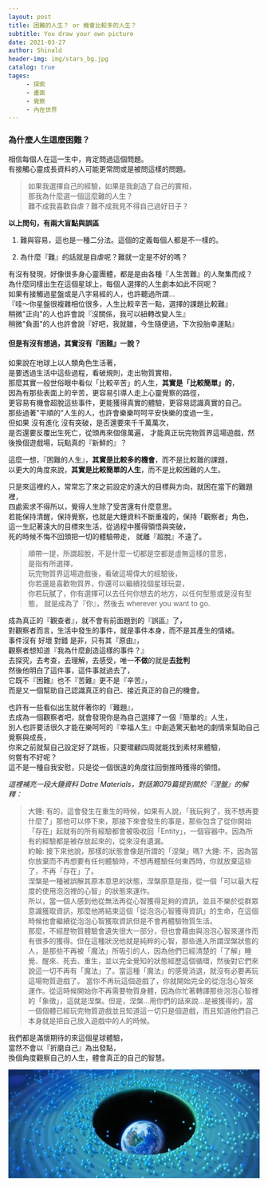 ```yaml
---
layout: post
title: 困難的人生？ or 機會比較多的人生？
subtitle: You draw your own picture
date: 2021-03-27
author: Shinald
header-img: img/stars_bg.jpg
catalog: true
tages: 
     - 探索
     - 畫面
     - 覺察
     - 內在世界
---
```







### 為什麼人生這麼困難？ 

相信每個人在這一生中，肯定問過這個問題。  
有接觸心靈成長資料的人可能更常問或是被問這樣的問題。  
> 如果我選擇自己的經驗，如果是我創造了自己的實相，  
> 那我為什麼選一個這麼難的人生？  
> 難不成我喜歡自虐？難不成我見不得自己過好日子？  

**以上問句，有兩大盲點與誤區**  
1. 難與容易，這也是一種二分法。這個的定義每個人都是不一樣的。  

2. 為什麼『難』的話就是自虐呢？難就一定是不好的嗎？    


有沒有發現，好像很多身心靈團體，都是是由各種『人生苦難』的人聚集而成？  
為什麼同樣出生在這個星球上，每個人選擇的人生劇本如此不同呢？  
如果有接觸過星盤或是八字易經的人，也許聽過所謂...  
『哇～你星盤很複雜相位很多，人生比較辛苦一點，選擇的課題比較難』  
    稍微"正向"的人也許會說『沒關係，我可以紐轉改變人生』  
    稍微"負面"的人也許會說『好吧，我就雖，今生隨便過，下次投胎幸運點』  

#### 但是有沒有想過，其實沒有『困難』一說？
如果說在地球上以人類角色生活著，  
是要透過生活中這些過程，看破規則，走出物質實相，  
那麼其實一般世俗眼中看似「比較辛苦」的人生，**其實是「比較簡單」的**，  
因為有那些表面上的辛苦，更容易引導人走上心靈覺察的路徑，  
更容易有機會超脫這些事件，更能獲得真實的體驗，更容易認識真實的自己。  
那些過著"平順的"人生的人，也許會樂樂呵呵平安快樂的度過一生，  
但如果 沒有進化 沒有突破，是否還要來千千萬萬次，  
是否還要反覆出生死亡，從頭再來個億萬遍，
才能真正玩完物質界這場遊戲，然後換個遊戲場，玩點真的『新鮮的』？

這麼一想，『困難的人生』，**其實是比較多的機會**，而不是比較難的課題，  
以更大的角度來說，**其實是比較簡單的人生**，而不是比較困難的人生。  
  
只是來這裡的人，常常忘了來之前設定的遠大的目標與方向，就困在當下的難題裡，  
四處索求不得所以，覺得人生除了受苦還有什麼意思。  
若能保持清醒，保持覺察，也就是大錘資料不斷重複的，保持「觀察者」角色，  
這一生記著遠大的目標來生活，從過程中獲得領悟與突破，  
死的時候不悔不回頭把一切的體驗帶走，
就離『超脫』不遠了。  
  
> 順帶一提，所謂超脫，不是什麼一切都是空都是虛無這樣的意思，  
> 是指有所選擇，  
> 玩完物質界這場遊戲後，看破這場偉大的經驗後，  
> 你若還是喜歡物質界，你還可以繼續找個星球玩耍，  
> 你若玩膩了，你有選擇可以去任何你想去的地方，以任何型態或是沒有型態，
> 就是成為了『你』，然後去 wherever you want to go.  

成為真正的『觀查者』，就不會有前面題到的『誤區』了，  
對觀察者而言，生活中發生的事件，就是事件本身，而不是其產生的情緒。  
事件沒有 好壞 對錯 是非，只有其『原由』，  
觀察者想知道『我為什麼創造這樣的事件？』  
去探究，去考查，去理解，去感受，唯一**不做**的就是**去批判**  
然後他明白了這件事，這件事就過去了，  
它既不『困難』也不『苦難』更不是『辛苦』，  
而是又一個幫助自己認識真正的自己、接近真正的自己的機會。  
  
也許有一些看似出生就伴著你的『難題』，  
去成為一個觀察者吧，就會發現你是為自己選擇了一個『簡單的』人生，  
別人也許要活很久才能在樂呵呵的『幸福人生』中創造驚天動地的劇情來幫助自己覺察與成長，  
你來之前就幫自己設定好了跳板，只要環顧四周就能找到素材來體驗，  
何嘗有不好呢？  
這不是一種自我安慰，只是從一個很遠的角度往回倒推時獲得的領悟。  
  
    
    
    
*這裡補充一段大錘資料 Datre Materials，對話第079篇提到關於『涅盤』的解釋：*  
> 大錘: 有的，這會發生在重生的時候，如果有人說，「我玩夠了，我不想再要什麼了」那他可以停下來，那接下來會發生的事是，那些包含了從你開始「存在」起就有的所有經驗都會被吸收回「Entity」，一個容器中。因為所有的經驗都是被存放起來的，從來沒有遺漏。  
> 約翰: 接下來他說，那樣的狀態會像是所謂的「涅槃」嗎?
> 大錘: 不，因為當你放棄而不再想要有任何體驗時，不想再體驗任何東西時，你就放棄這些了，不再「存在」了。  
> 涅槃是一種被誤解其原本意思的狀態，涅槃原意是指，從一個「可以最大程度的使用泡泡裡的心智」的狀態來運作。  
> 所以，當一個人感到他從無法再從心智獲得足夠的資訊，並且不樂於從群眾意識獲取資訊，那麼他將結束這個「從泡泡心智獲得資訊」的生命，在這個時候他會繼續從泡泡心智獲取資訊但是不會再體驗物質生活。  
> 那麼，不經歷物質體驗會遺失很大一部分，但也會藉由與泡泡心智來運作而有很多的獲得。但在這種狀況他就是純粹的心智，那些進入所謂涅槃狀態的人，是那些不再被「魔法」所吸引的人，因為他們已經清楚的「了解」睡覺、醒來、死去、重生，並以完全覺知的狀態經歷這個循環，然後對它們來說這一切不再有「魔法」了。當這種「魔法」的感覺消退，就沒有必要再玩這場物質遊戲了。
> 當你不再玩這個遊戲了，你就開始完全的從泡泡心智來運作。從這時候開始你不再需要物質身體，因為你忙著轉譯那些泡泡心智裡的「象徵」，這就是涅槃。但是，涅槃...用你們的話來說…是被獲得的，當一個個體已經玩完物質遊戲並且知道這一切只是個遊戲，而且知道他們自己本身就是把自己放入遊戲中的人的時候。
  
  
  
我們都是滿懷期待的來這個星球體驗，  
當然不會以『折磨自己』為出發點，  
換個角度觀察自己的人生，體會真正的自己的智慧。  
  
![soulmovie](https://github.com/shinaldhwa/shinaldhwa.github.io/blob/master/img/soulmovie_1.jpg)  
  
  
  
